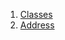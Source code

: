 

1. [Classes](models_organization_org_info_address/models_organization_org_info_address-library.html#classes)
2. [Address](models_organization_org_info_address/Address-class.html)
